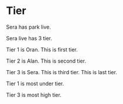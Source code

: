 # Tier

Sera has park live.

Sera live has 3 tier.

Tier 1 is Oran.
This is first tier.

Tier 2 is Alan.
This is second tier.

Tier 3 is Sera.
This is third tier.
This is last tier.

Tier 1 is most under tier.

Tier 3 is most high tier.